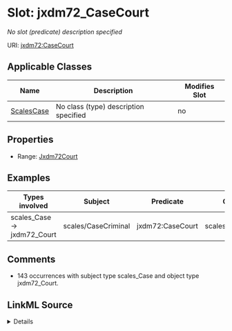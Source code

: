 

# Slot: jxdm72_CaseCourt


_No slot (predicate) description specified_





URI: [jxdm72:CaseCourt](http://release.niem.gov/niem/domains/jxdm/7.2/#CaseCourt)



<!-- no inheritance hierarchy -->





## Applicable Classes

| Name | Description | Modifies Slot |
| --- | --- | --- |
| [ScalesCase](../classes/ScalesCase.md) | No class (type) description specified |  no  |







## Properties

* Range: [Jxdm72Court](../classes/Jxdm72Court.md)






## Examples

| Types involved | Subject | Predicate | Object |
| --- | --- | --- | --- |
| scales_Case → jxdm72_Court | scales/CaseCriminal | jxdm72:CaseCourt | scales/Court/wyd |


## Comments

* 143 occurrences with subject type scales_Case and object type jxdm72_Court.



## LinkML Source

<details>

```yaml
name: jxdm72_CaseCourt
description: No slot (predicate) description specified
comments:
- 143 occurrences with subject type scales_Case and object type jxdm72_Court.
examples:
- description: scales_Case → jxdm72_Court
  object:
    example_object: scales/Court/wyd
    example_object_type: jxdm72_Court
    example_predicate: jxdm72:CaseCourt
    example_subject: scales/CaseCriminal
    example_subject_type: scales_Case
from_schema: scales-kg-new
rank: 1000
slot_uri: jxdm72:CaseCourt
alias: jxdm72_CaseCourt
domain_of:
- scales_Case
range: jxdm72_Court

```
</details>